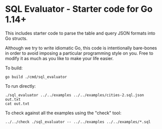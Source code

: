 # SQL Evaluator - Starter code for Go 1.14+

This includes starter code to parse the table and query JSON formats into Go structs.

Although we try to write idiomatic Go, this code is intentionally bare-bones in order to avoid imposing a particular programming style on you. Free to modify it as much as you like to make your life easier.

To build:

```
go build ./cmd/sql_evaluator
```

To run directly:

```
./sql_evaluator ../../examples ../../examples/cities-2.sql.json out.txt
cat out.txt
```

To check against all the examples using the "check" tool:

```
../../check ./sql_evaluator -- ../../examples ../../examples/*.sql
```
